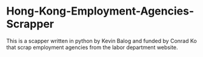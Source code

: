 # Hong-Kong-Employment-Agencies-Scrapper
This is a scapper written in python by Kevin Balog and funded by Conrad Ko that scrap employment agencies from the labor department website.
